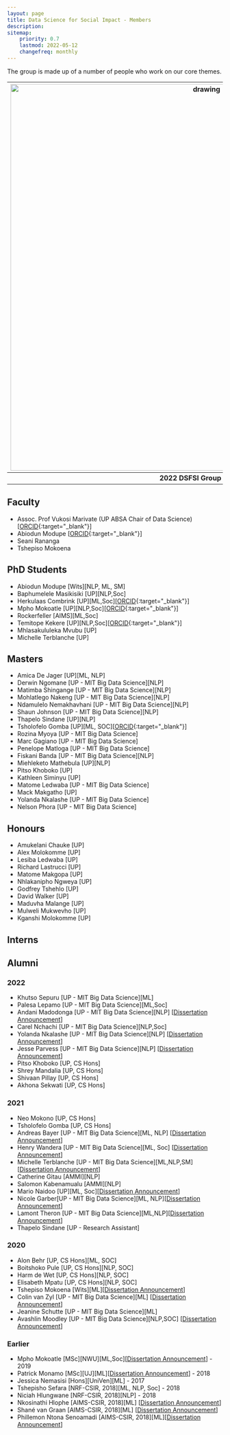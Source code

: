 ```yaml
---
layout: page
title: Data Science for Social Impact - Members
description: 
sitemap:
    priority: 0.7
    lastmod: 2022-05-12
    changefreq: monthly
---
```


The group is made up of a number of people who work on our core themes.

| <img src="https://github.com/dsfsi/dsfsi.github.io/blob/master/images/dsfsi-group-pic-may-2022.png?raw=true" alt="drawing" style="width:900px;"/> |
|:--:|
| <b>2022 DSFSI Group Picture</b>|

## Faculty

* Assoc. Prof Vukosi Marivate (UP ABSA Chair of Data Science) [[ORCID](https://orcid.org/0000-0002-6731-6267){:target="_blank"}]
* Abiodun Modupe [[ORCID](https://orcid.org/0000-0002-9732-6466){:target="_blank"}]
* Seani Rananga
* Tshepiso Mokoena

## PhD Students

* Abiodun Modupe [Wits][NLP, ML, SM]
* Baphumelele Masikisiki [UP][NLP,Soc]
* Herkulaas Combrink [UP][ML,Soc][[ORCID](https://orcid.org/0000-0001-7741-3418){:target="_blank"}]
* Mpho Mokoatle [UP][NLP,Soc][[ORCID](https://orcid.org/0000-0001-7689-2840){:target="_blank"}]
* Rockerfeller [AIMS][ML,Soc]
* Temitope Kekere [UP][NLP,Soc][[ORCID](https://orcid.org/0000-0002-5362-2685){:target="_blank"}]
* Mhlasakululeka Mvubu [UP]
* Michelle Terblanche [UP]

## Masters

* Amica De Jager [UP][ML, NLP]
* Derwin Ngomane [UP - MIT Big Data Science][NLP]
* Matimba Shingange [UP - MIT Big Data Science][NLP]
* Mohlatlego Nakeng [UP - MIT Big Data Science][NLP]
* Ndamulelo Nemakhavhani [UP - MIT Big Data Science][NLP]
* Shaun Johnson [UP - MIT Big Data Science][NLP]
* Thapelo Sindane [UP][NLP]
* Tsholofelo Gomba [UP][ML, SOC][[ORCID](https://orcid.org/0000-0002-9569-0774){:target="_blank"}]
* Rozina Myoya [UP - MIT Big Data Science]
* Marc Gagiano [UP - MIT Big Data Science]
* Penelope Matloga [UP - MIT Big Data Science]
* Fiskani Banda [UP - MIT Big Data Science][NLP]
* Miehleketo Mathebula [UP][NLP]
* Pitso Khoboko [UP]
* Kathleen Siminyu [UP]
* Matome Ledwaba [UP - MIT Big Data Science]
* Mack Makgatho [UP]
* Yolanda Nkalashe [UP - MIT Big Data Science]
* Nelson Phora [UP - MIT Big Data Science]

## Honours

* Amukelani Chauke [UP]
* Alex Molokomme [UP]
* Lesiba Ledwaba [UP]
* Richard Lastrucci [UP]
* Matome Makgopa [UP]
* Nhlakanipho Ngweya [UP]
* Godfrey Tshehlo [UP]
* David Walker [UP]
* Maduvha Malange [UP]
* Mulweli Mukwevho [UP]
* Kganshi Molokomme [UP]

## Interns

## Alumni

### 2022

* Khutso Sepuru [UP - MIT Big Data Science][ML]
* Palesa Lepamo [UP - MIT Big Data Science][ML,Soc]
* Andani Madodonga [UP - MIT Big Data Science][NLP] [[Dissertation Announcement](https://dsfsi.github.io/blog/Andani-dissertation/)]
* Carel Nchachi [UP - MIT Big Data Science][NLP,Soc]
* Yolanda Nkalashe [UP - MIT Big Data Science][NLP] [[Dissertation Announcement](https://dsfsi.github.io/blog/Yolanda-dissertation/)]
* Jesse Parvess [UP - MIT Big Data Science][NLP] [[Dissertation Announcement](https://dsfsi.github.io/blog/Jesse-dissertation/)]
* Pitso Khoboko [UP, CS Hons]
* Shrey Mandalia [UP, CS Hons]
* Shivaan Pillay [UP, CS Hons]
* Akhona Sekwati [UP, CS Hons]

### 2021

* Neo Mokono [UP, CS Hons]
* Tsholofelo Gomba [UP, CS Hons]
* Andreas Bayer [UP - MIT Big Data Science][ML, NLP] [[Dissertation Announcement](https://dsfsi.github.io/blog/Andreas-dissertation/)]
* Henry Wandera [UP - MIT Big Data Science][ML, Soc] [[Dissertation Announcement](https://dsfsi.github.io/blog/wandera-dissseration)]
* Michelle Terblanche [UP - MIT Big Data Science][ML,NLP,SM][[Dissertation Announcement](https://dsfsi.github.io/blog/Terblanche-dissseration)]
* Catherine Gitau [AMMI][NLP]
* Salomon Kabenamualu [AMMI][NLP]
* Mario Naidoo [UP][ML, Soc][[Dissertation Announcement](https://dsfsi.github.io/blog/Naidoo-dissseration)]
* Nicole Garber[UP - MIT Big Data Science][ML, NLP][[Dissertation Announcement](https://dsfsi.github.io/blog/Garber-dissseration)]
* Lamont Theron [UP - MIT Big Data Science][ML,NLP][[Dissertation Announcement](https://dsfsi.github.io/blog/Theron-dissseration)]
* Thapelo Sindane [UP - Research Assistant]

### 2020

* Alon Behr [UP, CS Hons][ML, SOC]
* Boitshoko Pule [UP, CS Hons][NLP, SOC]
* Harm de Wet [UP, CS Hons][NLP, SOC]
* Elisabeth Mpatu [UP, CS Hons][NLP, SOC]
* Tshepiso Mokoena [Wits][ML][[Dissertation Announcement](https://dsfsi.github.io/blog/Mokoena-dissertation)]
* Colin van Zyl [UP - MIT Big Data Science][ML] [[Dissertation Announcement](https://dsfsi.github.io/blog/vanzylmit-dissertation)]
* Jeanine Schutte [UP - MIT Big Data Science][ML]
* Avashlin Moodley [UP - MIT Big Data Science][NLP,SOC] [[Dissertation Announcement](https://dsfsi.github.io/blog/Avashlin-Moodly-dissertation/)]

### Earlier

* Mpho Mokoatle [MSc][NWU][ML,Soc][[Dissertation Announcement](https://dsfsi.github.io/blog/Mokoatle-dissertation)] - 2019  
* Patrick Monamo [MSc][UJ][ML][[Dissertation Announcement](https://dsfsi.github.io/blog/Monamo-dissertation)] - 2018 
* Jessica Nemasisi [Hons][UniVen][ML] - 2017
* Tshepisho Sefara [NRF-CSIR, 2018][ML, NLP, Soc] - 2018
* Niciah Hlungwane [NRF-CSIR, 2018][NLP] - 2018
* Nkosinathi Hlophe [AIMS-CSIR, 2018][ML] [[Dissertation Announcement](https://dsfsi.github.io/blog/Nkosinathi-dissertation)]
* Shané van Graan   [AIMS-CSIR, 2018][ML] [[Dissertation Announcement](https://dsfsi.github.io/blog/shane-dissertation)]
* Phillemon Ntona Senoamadi [AIMS-CSIR, 2018][ML][[Dissertation Announcement](https://dsfsi.github.io/blog/phillemon-dissertation)]